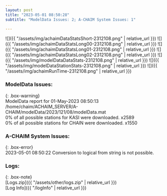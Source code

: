 ```yaml
---
layout: post
title: "2023-05-01 08:50:28"
subtitle: "ModelData Issues: 2; A-CHAIM System Issues: 1"

---
```


![]({{ "/assets/img/achaimDataStatsShort-2312108.png" | relative_url }})
![]({{ "/assets/img/achaimDataStatsLong00-2312108.png" | relative_url }})
![]({{ "/assets/img/achaimDataStatsLong01-2312108.png" | relative_url }})
![]({{ "/assets/img/achaimDataStatsLong02-2312108.png" | relative_url }})
![]({{ "/assets/img/modelDataDataStats-2312108.png" | relative_url }})
![]({{ "/assets/img/modelDataStationStats-2312108.png" | relative_url }})
![]({{ "/assets/img/achaimRunTime-2312108.png" | relative_url }})


### ModelData Issues:  
  
{: .box-warning}  
 ModelData report for 01-May-2023 08:50:13   
 /home/chaim/ACHAIM_SERVER/A-CHAIM/modelData/2023/121/08/modelData.mat   
 0% of all possible stations for KASI were downloaded. x2589   
 0% of all possible stations for CHAIN were downloaded. x1550   
  
### A-CHAIM System Issues:  
  
{: .box-error}  
2023-05-01 08:50:22 Conversion to logical from string is not possible.  

### Logs:  
  
{: .box-note}  
[Logs.zip]({{ "/assets/other/logs.zip" | relative_url }})  
[Log Info]({{ "/logInfo" | relative_url }})  
